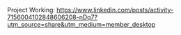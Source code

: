 Project Working: https://www.linkedin.com/posts/activity-7156004102848606208-nDq7?utm_source=share&utm_medium=member_desktop
